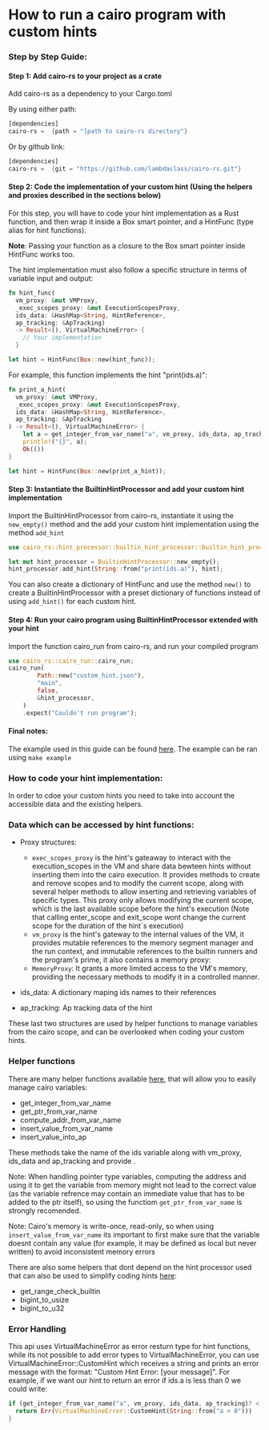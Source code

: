 How to run a cairo program with custom hints
====

### Step by Step Guide:

#### Step 1: Add cairo-rs to your project as a crate
Add cairo-rs as a dependency to your Cargo.toml

By using either path:

```rust
[dependencies]
cairo-rs =  {path = "[path to cairo-rs directory"}
```

Or by github link:
```rust
[dependencies]
cairo-rs =  {git = "https://github.com/lambdaclass/cairo-rs.git"}
```

#### Step 2: Code the implementation of your custom hint (Using the helpers and proxies described in the sections below)
For this step, you will have to code your hint implementation as a Rust function, and then wrap it inside a Box smart pointer, and a HintFunc (type alias for hint functions).

**Note**: Passing your function as a closure to the Box smart pointer inside HintFunc works too.

The hint implementation must also follow a specific structure in terms of variable input and output:
```rust
fn hint_func(
  vm_proxy: &mut VMProxy,
  _exec_scopes_proxy: &mut ExecutionScopesProxy,
  ids_data: &HashMap<String, HintReference>,
  ap_tracking: &ApTracking)
  -> Result<(), VirtualMachineError> {
    // Your implementation
  }

let hint = HintFunc(Box::new(hint_func));

```

For example, this function implements the hint "print(ids.a)":

```rust
fn print_a_hint(
  vm_proxy: &mut VMProxy,
  _exec_scopes_proxy: &mut ExecutionScopesProxy,
  ids_data: &HashMap<String, HintReference>,
  ap_tracking: &ApTracking
) -> Result<(), VirtualMachineError> {
    let a = get_integer_from_var_name("a", vm_proxy, ids_data, ap_tracking)?;
    println!("{}", a);
    Ok(())
}

let hint = HintFunc(Box::new(print_a_hint));
```

#### Step 3: Instantiate the BuiltinHintProcessor and add your custom hint implementation
Import the BuiltinHintProcessor from cairo-rs, instantiate it using the `new_empty()` method and the add your custom hint implementation using the method `add_hint`
```rust
use cairo_rs::hint_processor::builtin_hint_processor::builtin_hint_processor_definition::BuiltinHintProcessor

let mut hint_processor = BuiltinHintProcessor::new_empty();
hint_processor.add_hint(String::from("print(ids.a)"), hint);
```
You can also create a dictionary of HintFunc and use the method `new()` to create a BuiltinHintProcessor with a preset dictionary of functions instead of using `add_hint()` for each custom hint.

#### Step 4: Run your cairo program using BuiltinHintProcessor extended with your hint
Import the function cairo_run from cairo-rs, and run your compiled program

```rust
use cairo_rs::cairo_run::cairo_run;
cairo_run(
        Path::new("custom_hint.json"),
        "main",
        false,
        &hint_processor,
    )
    .expect("Couldn't run program");
```
#### Final notes:

The example used in this guide can be found [here](../../../custom_hint_example/).
The example can be ran using `make example`

### How to code your hint implementation:
In order to cdoe your custom hints you need to take into account the accessible data and the existing helpers.

### Data which can be accessed by hint functions:

* Proxy structures:
  * `exec_scopes_proxy` is the hint's gateaway to interact with the execution_scopes in the VM and share data bewteen hints without inserting them into the cairo execution. It provides methods to create and remove scopes and to modify the current scope, along with several helper methods to allow inserting and retrieving variables of specific types. This proxy only allows modifying the current scope, which is the last available scope before the hint's execution (Note that calling enter_scope and exit_scope wont change the current scope for the duration of the hint´s execution)
  * `vm_proxy` is the hint's gateway to the internal values of the VM, it provides mutable references to the memory segment manager and the run context, and immutable references to the builtin runners and the program's prime, it also contains a memory proxy:
  * `MemoryProxy`: It grants a more limited access to the VM's memory, providing the necessary methods to modify it in a controlled manner.

* ids_data: A dictionary maping ids names to their references
* ap_tracking: Ap tracking data of the hint

These last two structures are used by helper functions to manage variables from the cairo scope, and can be overlooked when coding your custom hints.


### Helper functions

There are many helper functions available [here](../../../src/hint_processor/builtin_hint_processor/hint_utils.rs), that will allow you to easily manage cairo variables:

* get_integer_from_var_name
* get_ptr_from_var_name
* compute_addr_from_var_name
* insert_value_from_var_name
* insert_value_into_ap

These methods take the name of the ids variable along with vm_proxy, ids_data and ap_tracking and provide .

Note: When handling pointer type variables, computing the address and using it to get the variable from memory might not lead to the correct value (as the variable refrence may contain an immediate value that has to be added to the ptr itself), so using the functiom `get_ptr_from_var_name` is strongly recomended.

Note: Cairo's memory is write-once, read-only, so when using `insert_value_from_var_name` its important to first make sure that the variable doesnt contain any value (for example, it may be defined as local but never written) to avoid inconsistent memory errors

There are also some helpers that dont depend on the hint processor used that can also be used to simplify coding hints [here](../../../src/hint_processor/hint_processor_utils.rs):

* get_range_check_builtin
* bigint_to_usize
* bigint_to_u32

### Error Handling

This api uses VirtualMachineError as error resturn type for hint functions, while its not possible to add error types to VirtualMachineError, you can use VirtualMachineError::CustomHint which receives a string and prints an error message with the format: "Custom Hint Error: [your message]".
For example, if we want our hint to return an error if ids.a is less than 0 we could write:

```rust
if (get_integer_from_var_name("a", vm_proxy, ids_data, ap_tracking)? < 0){
  return Err(VirtualMachineError::CustomHint(String::from("a < 0")))
}
```
